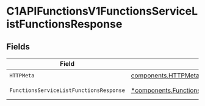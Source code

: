 # C1APIFunctionsV1FunctionsServiceListFunctionsResponse


## Fields

| Field                                                                                                                 | Type                                                                                                                  | Required                                                                                                              | Description                                                                                                           |
| --------------------------------------------------------------------------------------------------------------------- | --------------------------------------------------------------------------------------------------------------------- | --------------------------------------------------------------------------------------------------------------------- | --------------------------------------------------------------------------------------------------------------------- |
| `HTTPMeta`                                                                                                            | [components.HTTPMetadata](../../models/components/httpmetadata.md)                                                    | :heavy_check_mark:                                                                                                    | N/A                                                                                                                   |
| `FunctionsServiceListFunctionsResponse`                                                                               | [*components.FunctionsServiceListFunctionsResponse](../../models/components/functionsservicelistfunctionsresponse.md) | :heavy_minus_sign:                                                                                                    | Successful response                                                                                                   |